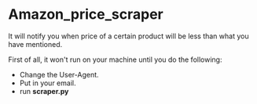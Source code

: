 # Amazon_price_scraper
It will notify you when price of a certain product will be less than what you have mentioned.

First of all, it won't run on your machine until you do the following:
- Change the User-Agent.
- Put in your email.
- run **scraper.py**


